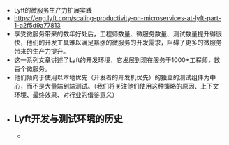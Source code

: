 - Lyft的微服务生产力扩展实践
- https://eng.lyft.com/scaling-productivity-on-microservices-at-lyft-part-1-a2f5d9a77813
- 享受微服务带来的数年好处后，工程师数量、微服务数量、测试数量提升得很快，他们的开发工具难以满足暴涨的微服务的开发需求，阻碍了更多的微服务带来的生产力提升。
- 这一系列文章讲述了Lyft的开发环境，它发展到现在服务于1000+工程师，数百个微服务。
- 他们倾向于使用以本地优先（开发者的开发机优先）的独立的测试组件为中心，而不是大量端到端测试。（我们将关注他们使用这种策略的原因、上下文环境、最终效果、对行业的借鉴意义）
- Lyft开发与测试环境的历史
	-
	-